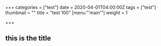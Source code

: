 +++
categories = ["test"]
date = 2020-04-01T04:00:00Z
tags = ["test"]
thumbnail = ""
title = "test 100"
[menu."'main'"]
weight = 1

+++
## this is the title